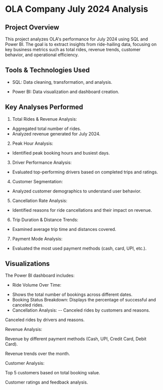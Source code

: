 # OLA Company July 2024 Analysis
## Project Overview

This project analyzes OLA's performance for July 2024 using SQL and Power BI. The goal is to extract insights from ride-hailing data, focusing on key business metrics such as total rides, revenue trends, customer behavior, and operational efficiency.


## Tools & Technologies Used

- SQL: Data cleaning, transformation, and analysis.

- Power BI: Data visualization and dashboard creation.

## Key Analyses Performed

1. Total Rides & Revenue Analysis:
- Aggregated total number of rides.
- Analyzed revenue generated for July 2024.


2. Peak Hour Analysis:
- Identified peak booking hours and busiest days.


3. Driver Performance Analysis:
- Evaluated top-performing drivers based on completed trips and ratings.


4. Customer Segmentation:
- Analyzed customer demographics to understand user behavior.


5. Cancellation Rate Analysis:
- Identified reasons for ride cancellations and their impact on revenue.


6. Trip Duration & Distance Trends:
- Examined average trip time and distances covered.


7. Payment Mode Analysis:
- Evaluated the most used payment methods (cash, card, UPI, etc.).


## Visualizations

The Power BI dashboard includes:
* Ride Volume Over Time:
- Shows the total number of bookings across different dates.
- Booking Status Breakdown: Displays the percentage of successful and canceled rides.
- Cancellation Analysis:
-- Canceled rides by customers and reasons.

Canceled rides by drivers and reasons.

Revenue Analysis:

Revenue by different payment methods (Cash, UPI, Credit Card, Debit Card).

Revenue trends over the month.

Customer Analysis:

Top 5 customers based on total booking value.

Customer ratings and feedback analysis.
